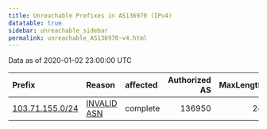 ```yaml
---
title: Unreachable Prefixes in AS136970 (IPv4)
datatable: true
sidebar: unreachable_sidebar
permalink: unreachable_AS136970-v4.html
---
```


Data as of 2020-01-02 23:00:00 UTC


<div class="datatable-begin"></div>

| Prefix                                                   | Reason                                                                                                  | affected   |   Authorized AS |   MaxLength | Anchor                                       |   unreachable /24s |
|:---------------------------------------------------------|:--------------------------------------------------------------------------------------------------------|:-----------|----------------:|------------:|:---------------------------------------------|-------------------:|
| [103.71.155.0/24](https://stat.ripe.net/103.71.155.0/24) | [INVALID ASN](https://rpki-validator.ripe.net/announcement-preview?asn=AS136970&prefix=103.71.155.0/24) | complete   |          136950 |          24 | [APNIC](unreachable_APNIC_RPKI_Root-v4.html) |                  1 |

<div class="datatable-end"></div>